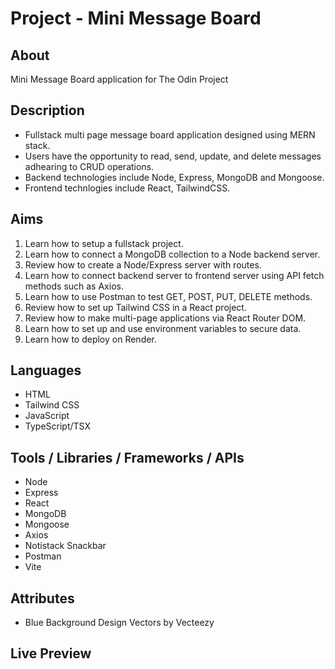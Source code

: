 # Project - Mini Message Board

## About

Mini Message Board application for The Odin Project

## Description

- Fullstack multi page message board application designed using MERN stack.
- Users have the opportunity to read, send, update, and delete messages adhearing to CRUD operations.
- Backend technologies include Node, Express, MongoDB and Mongoose.
- Frontend technlogies include React, TailwindCSS.

## Aims

1. Learn how to setup a fullstack project.
2. Learn how to connect a MongoDB collection to a Node backend server.
3. Review how to create a Node/Express server with routes.
4. Learn how to connect backend server to frontend server using API fetch methods such as Axios.
5. Learn how to use Postman to test GET, POST, PUT, DELETE methods.
6. Review how to set up Tailwind CSS in a React project.
7. Review how to make multi-page applications via React Router DOM.
8. Learn how to set up and use environment variables to secure data.
9. Learn how to deploy on Render.

## Languages

- HTML
- Tailwind CSS
- JavaScript
- TypeScript/TSX

## Tools / Libraries / Frameworks / APIs

- Node
- Express
- React
- MongoDB
- Mongoose
- Axios
- Notistack Snackbar
- Postman
- Vite

## Attributes

- Blue Background Design Vectors by Vecteezy

## Live Preview
